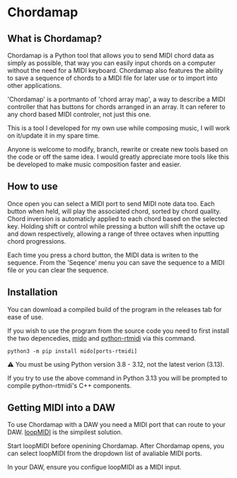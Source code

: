 # Chordamap

## What is Chordamap?
Chordamap is a Python tool that allows you to send MIDI chord data as simply as possible, that way you can easily input chords on a computer without the need for a MIDI keyboard. Chordamap also features the ability to save a sequence of chords to a MIDI file for later use or to import into other applications.

'Chordamap' is a portmanto of 'chord array map', a way to describe a MIDI controller that has buttons for chords arranged in an array. It can referer to any chord based MIDI controler, not just this one.

This is a tool I developed for my own use while composing music, I will work on it/update it in my spare time.

Anyone is welcome to modify, branch, rewrite or create new tools based on the code or off the same idea. I would greatly appreciate more tools like this be developed to make music composition faster and easier.

## How to use
Once open you can select a MIDI port to send MIDI note data too. Each button when held, will play the associated chord, sorted by chord quality. Chord inversion is automaticly applied to each chord based on the selected key. Holding shift or control while pressing a button will shift the octave up and down respectively, allowing a range of three octaves when inputting chord progressions.

Each time you press a chord button, the MIDI data is writen to the sequence. From the 'Seqence' menu you can save the sequence to a MIDI file or you can clear the sequence.

## Installation
You can download a compiled build of the program in the releases tab for ease of use.

If you wish to use the program from the source code you need to first install the two depencedies, [mido](https://github.com/mido/mido) and [python-rtmidi](https://github.com/SpotlightKid/python-rtmidi) via this command.
```
python3 -m pip install mido[ports-rtmidi]
```
⚠️ You must be using Python version 3.8 - 3.12, not the latest verion (3.13).

If you try to use the above command in Python 3.13 you will be prompted to compile python-rtmidi's C++ components.

## Getting MIDI into a DAW
To use Chordamap with a DAW you need a MIDI port that can route to your DAW. [loopMIDI](https://www.tobias-erichsen.de/software/loopmidi.html) is the simpilest solution.

Start loopMIDI before openining Chordamap. After Chordamap opens, you can select loopMIDI from the dropdown list of avaliable MIDI ports.

In your DAW, ensure you configue loopMIDI as a MIDI input.
